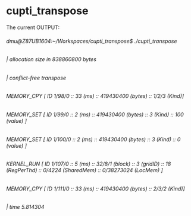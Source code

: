 # cupti_transpose

The current OUTPUT:

###### dmu@Z87UB1604:~/Workspaces/cupti_transpose$ ./cupti_transpose
###### |    allocation size in 838860800 bytes
###### |    conflict-free transpose
###### MEMORY_CPY [ ID 1/98/0 :: 33 (ms) :: 419430400 (bytes) :: 1/2/3 (Kind)]
###### MEMORY_SET [ ID 1/99/0 :: 2 (ms) :: 419430400 (bytes) :: 3 (Kind) :: 100 (value) ]
###### MEMORY_SET [ ID 1/100/0 :: 2 (ms) :: 419430400 (bytes) :: 3 (Kind) :: 0 (value) ]
###### KERNEL_RUN [ ID 1/107/0 :: 5 (ms) :: 32/8/1 (block) :: 3 (gridID) :: 18 (RegPerThd) :: 0/4224 (SharedMem) :: 0/38273024 (LocMem) ]
###### MEMORY_CPY [ ID 1/111/0 :: 33 (ms) :: 419430400 (bytes) :: 2/3/2 (Kind)]
###### |    time 5.814304
